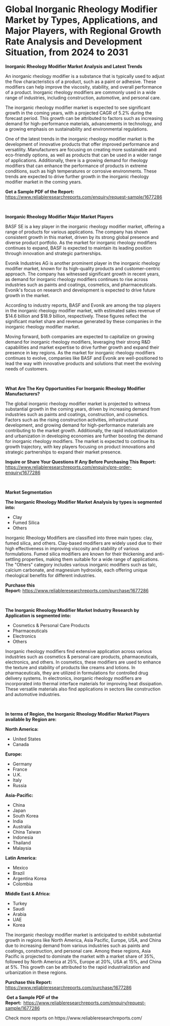 <p><h1>Global Inorganic Rheology Modifier Market by Types, Applications, and Major Players, with Regional Growth Rate Analysis and Development Situation, from 2024 to 2031</h1></p><p><strong>Inorganic Rheology Modifier Market Analysis and Latest Trends</strong></p>
<p><p>An inorganic rheology modifier is a substance that is typically used to adjust the flow characteristics of a product, such as a paint or adhesive. These modifiers can help improve the viscosity, stability, and overall performance of a product. Inorganic rheology modifiers are commonly used in a wide range of industries, including construction, automotive, and personal care.</p><p>The inorganic rheology modifier market is expected to see significant growth in the coming years, with a projected CAGR of 5.2% during the forecast period. This growth can be attributed to factors such as increasing demand for high-performance materials, advancements in technology, and a growing emphasis on sustainability and environmental regulations.</p><p>One of the latest trends in the inorganic rheology modifier market is the development of innovative products that offer improved performance and versatility. Manufacturers are focusing on creating more sustainable and eco-friendly options, as well as products that can be used in a wider range of applications. Additionally, there is a growing demand for rheology modifiers that can enhance the performance of products in extreme conditions, such as high temperatures or corrosive environments. These trends are expected to drive further growth in the inorganic rheology modifier market in the coming years.</p></p>
<p><strong>Get a Sample PDF of the Report:&nbsp;</strong> <a href="https://www.reliableresearchreports.com/enquiry/request-sample/1677286">https://www.reliableresearchreports.com/enquiry/request-sample/1677286</a></p>
<p>&nbsp;</p>
<p><strong>Inorganic Rheology Modifier Major Market Players</strong></p>
<p><p>BASF SE is a key player in the inorganic rheology modifier market, offering a range of products for various applications. The company has shown consistent growth in this market, driven by its strong global presence and diverse product portfolio. As the market for inorganic rheology modifiers continues to expand, BASF is expected to maintain its leading position through innovation and strategic partnerships.</p><p>Evonik Industries AG is another prominent player in the inorganic rheology modifier market, known for its high-quality products and customer-centric approach. The company has witnessed significant growth in recent years, as demand for inorganic rheology modifiers continues to rise across industries such as paints and coatings, cosmetics, and pharmaceuticals. Evonik's focus on research and development is expected to drive future growth in the market.</p><p>According to industry reports, BASF and Evonik are among the top players in the inorganic rheology modifier market, with estimated sales revenue of $14.6 billion and $18.9 billion, respectively. These figures reflect the significant market share and revenue generated by these companies in the inorganic rheology modifier market. </p><p>Moving forward, both companies are expected to capitalize on growing demand for inorganic rheology modifiers, leveraging their strong R&D capabilities and market expertise to drive further growth and expand their presence in key regions. As the market for inorganic rheology modifiers continues to evolve, companies like BASF and Evonik are well-positioned to lead the way with innovative products and solutions that meet the evolving needs of customers.</p></p>
<p>&nbsp;</p>
<p><strong>What Are The Key Opportunities For Inorganic Rheology Modifier Manufacturers?</strong></p>
<p><p>The global inorganic rheology modifier market is projected to witness substantial growth in the coming years, driven by increasing demand from industries such as paints and coatings, construction, and cosmetics. Factors such as the rising construction activities, infrastructural development, and growing demand for high-performance materials are contributing to the market growth. Additionally, the rapid industrialization and urbanization in developing economies are further boosting the demand for inorganic rheology modifiers. The market is expected to continue its growth trajectory, with key players focusing on product innovations and strategic partnerships to expand their market presence.</p></p>
<p><strong>Inquire or Share Your Questions If Any Before Purchasing This Report:</strong> <a href="https://www.reliableresearchreports.com/enquiry/pre-order-enquiry/1677286">https://www.reliableresearchreports.com/enquiry/pre-order-enquiry/1677286</a></p>
<p>&nbsp;</p>
<p><strong>Market Segmentation</strong></p>
<p><strong>The Inorganic Rheology Modifier Market Analysis by types is segmented into:</strong></p>
<p><ul><li>Clay</li><li>Fumed Silica</li><li>Others</li></ul></p>
<p><p>Inorganic Rheology Modifiers are classified into three main types: clay, fumed silica, and others. Clay-based modifiers are widely used due to their high effectiveness in improving viscosity and stability of various formulations. Fumed silica modifiers are known for their thickening and anti-settling properties, making them suitable for a wide range of applications. The "Others" category includes various inorganic modifiers such as talc, calcium carbonate, and magnesium hydroxide, each offering unique rheological benefits for different industries.</p></p>
<p><strong>Purchase this Report:&nbsp;</strong><a href="https://www.reliableresearchreports.com/purchase/1677286">https://www.reliableresearchreports.com/purchase/1677286</a></p>
<p>&nbsp;</p>
<p><strong>The Inorganic Rheology Modifier Market Industry Research by Application is segmented into:</strong></p>
<p><ul><li>Cosmetics & Personal Care Products</li><li>Pharmaceuticals</li><li>Electronics</li><li>Others</li></ul></p>
<p><p>Inorganic rheology modifiers find extensive application across various industries such as cosmetics & personal care products, pharmaceuticals, electronics, and others. In cosmetics, these modifiers are used to enhance the texture and stability of products like creams and lotions. In pharmaceuticals, they are utilized in formulations for controlled drug delivery systems. In electronics, inorganic rheology modifiers are incorporated into thermal interface materials for improving heat dissipation. These versatile materials also find applications in sectors like construction and automotive industries.</p></p>
<p>&nbsp;</p>
<p><strong>In terms of Region, the Inorganic Rheology Modifier Market Players available by Region are:</strong></p>
<p>
    <p> <strong> North America: </strong>
        <ul>
            <li>United States</li>
            <li>Canada</li>
        </ul>
        </p> 
    <p> <strong> Europe: </strong>
        <ul>
            <li>Germany</li>
            <li>France</li>
            <li>U.K.</li>
            <li>Italy</li>
            <li>Russia</li>
        </ul>
        </p> 
    <p> <strong> Asia-Pacific: </strong>
        <ul>
            <li>China</li>
            <li>Japan</li>
            <li>South Korea</li>
            <li>India</li>
            <li>Australia</li>
            <li>China Taiwan</li>
            <li>Indonesia</li>
            <li>Thailand</li>
            <li>Malaysia</li>
        </ul>
        </p> 
    <p> <strong> Latin America: </strong>
        <ul>
            <li>Mexico</li>
            <li>Brazil</li>
            <li>Argentina Korea</li>
            <li>Colombia</li>
        </ul>
        </p> 
    <p> <strong> Middle East & Africa: </strong>
        <ul>
            <li>Turkey</li>
            <li>Saudi</li>
            <li>Arabia</li>
            <li>UAE</li>
            <li>Korea</li>
        </ul>
    </p>
    </p>
<p><p>The inorganic rheology modifier market is anticipated to exhibit substantial growth in regions like North America, Asia Pacific, Europe, USA, and China due to increasing demand from various industries such as paints and coatings, construction, and personal care. Among these regions, Asia Pacific is projected to dominate the market with a market share of 35%, followed by North America at 25%, Europe at 20%, USA at 15%, and China at 5%. This growth can be attributed to the rapid industrialization and urbanization in these regions.</p></p>
<p><strong>Purchase this Report: </strong><a href="https://www.reliableresearchreports.com/purchase/1677286">https://www.reliableresearchreports.com/purchase/1677286</a></p>
<p>&nbsp;<strong>Get a Sample PDF of the Report:&nbsp;&nbsp;</strong><a href="https://www.reliableresearchreports.com/enquiry/request-sample/1677286">https://www.reliableresearchreports.com/enquiry/request-sample/1677286</a></p>
<p><strong></strong></p>
<p>Check more reports on https://www.reliableresearchreports.com/</p>